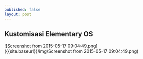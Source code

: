 ```yaml
---
published: false
layout: post
---
```


## Kustomisasi Elementary OS
![Screenshot from 2015-05-17 09:04:49.png]({{site.baseurl}}/img/Screenshot from 2015-05-17 09:04:49.png)

